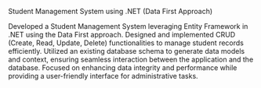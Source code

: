 Student Management System using .NET (Data First Approach)

Developed a Student Management System leveraging Entity Framework in .NET using the Data First approach.
Designed and implemented CRUD (Create, Read, Update, Delete) functionalities to manage student records efficiently.
Utilized an existing database schema to generate data models and context, ensuring seamless interaction between the application and the database.
Focused on enhancing data integrity and performance while providing a user-friendly interface for administrative tasks.
